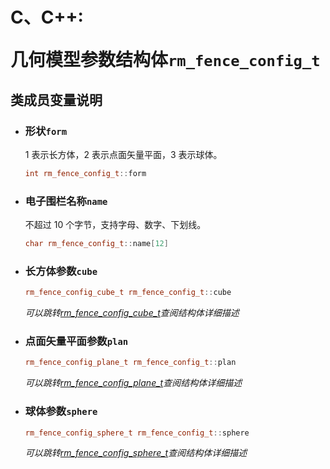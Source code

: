 # <p class="hidden">C、C++: </p>几何模型参数结构体`rm_fence_config_t`

## 类成员变量说明

- ### 形状`form`

    1 表示长方体，2 表示点面矢量平面，3 表示球体。

    ```C++
    int rm_fence_config_t::form
    ```

- ### 电子围栏名称`name`

    不超过 10 个字节，支持字母、数字、下划线。

    ```C++
    char rm_fence_config_t::name[12]
    ```

- ### 长方体参数`cube`

    ```C++
    rm_fence_config_cube_t rm_fence_config_t::cube
    ```

    *可以跳转[rm_fence_config_cube_t](../struct/fenceConfigCube)查阅结构体详细描述*

- ### 点面矢量平面参数`plan`

    ```C++
    rm_fence_config_plane_t rm_fence_config_t::plan
    ```

    *可以跳转[rm_fence_config_plane_t](../struct/fenceConfigPlane)查阅结构体详细描述*

- ### 球体参数`sphere`

    ```C++
    rm_fence_config_sphere_t rm_fence_config_t::sphere
    ```

    *可以跳转[rm_fence_config_sphere_t](../struct/fenceConfigSphere.md)查阅结构体详细描述*
